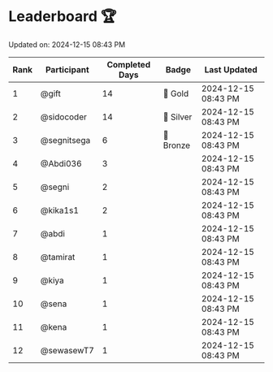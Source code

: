 # Leaderboard 🏆

Updated on: 2024-12-15 08:43 PM

| Rank | Participant       | Completed Days | Badge      | Last Updated         |
|------|-------------------|----------------|------------|----------------------|
| 1    | @gift             | 14             | 🏅 Gold     | 2024-12-15 08:43 PM |
| 2    | @sidocoder        | 14             | 🥈 Silver   | 2024-12-15 08:43 PM |
| 3    | @segnitsega       | 6              | 🥉 Bronze   | 2024-12-15 08:43 PM |
| 4    | @Abdi036          | 3              |            | 2024-12-15 08:43 PM |
| 5    | @segni            | 2              |            | 2024-12-15 08:43 PM |
| 6    | @kika1s1          | 2              |            | 2024-12-15 08:43 PM |
| 7    | @abdi             | 1              |            | 2024-12-15 08:43 PM |
| 8    | @tamirat          | 1              |            | 2024-12-15 08:43 PM |
| 9    | @kiya             | 1              |            | 2024-12-15 08:43 PM |
| 10   | @sena             | 1              |            | 2024-12-15 08:43 PM |
| 11   | @kena             | 1              |            | 2024-12-15 08:43 PM |
| 12   | @sewasewT7        | 1              |            | 2024-12-15 08:43 PM |
